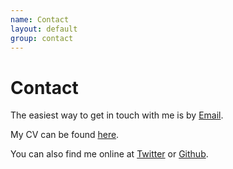 ```yaml
---
name: Contact
layout: default
group: contact
---
```


<h1 class="page-header text-center"> Contact </h1>

The easiest way to get in touch with me is by [Email](mailto:mullane.stephanie@gmail.com). 

My CV can be found [here](/static/pdf/Wankowicz_CV_20231216_ref.pdf). 

You can also find me online at [Twitter](http://twitter.com/stephanie_mul) or [Github](https://github.com/stephaniewankowicz).
